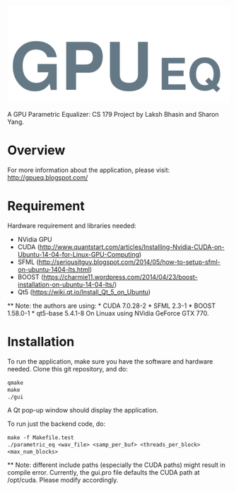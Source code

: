 ![alt tag](https://github.com/lakshbhasin/gpu_parametric_eq/blob/master/img/gpuLogo_blue.png)

A GPU Parametric Equalizer: CS 179 Project by Laksh Bhasin and Sharon Yang.


Overview
====
For more information about the application, please visit: http://gpueq.blogspot.com/


Requirement
====

Hardware requirement and libraries needed:
* NVidia GPU
* CUDA
  (http://www.quantstart.com/articles/Installing-Nvidia-CUDA-on-Ubuntu-14-04-for-Linux-GPU-Computing)
* SFML
  (http://seriousitguy.blogspot.com/2014/05/how-to-setup-sfml-on-ubuntu-1404-lts.html)
* BOOST
  (https://charmie11.wordpress.com/2014/04/23/boost-installation-on-ubuntu-14-04-lts/)
* Qt5
  (https://wiki.qt.io/Install_Qt_5_on_Ubuntu)

** Note: the authors are using:
    * CUDA 7.0.28-2
    * SFML 2.3-1
    * BOOST 1.58.0-1
    * qt5-base 5.4.1-8
On Linuax using NVidia GeForce GTX 770.


Installation
====

To run the application, make sure you have the software and hardware needed.
Clone this git repository, and do:
```
qmake
make
./gui
```

A Qt pop-up window should display the application.


To run just the backend code, do:
```
make -f Makefile.test
./parametric_eq <wav_file> <samp_per_buf> <threads_per_block> <max_num_blocks>
```

** Note: different include paths (especially the CUDA paths) might result in
compile error. Currently, the gui.pro file defaults the CUDA path at /opt/cuda.
Please modify accordingly.

